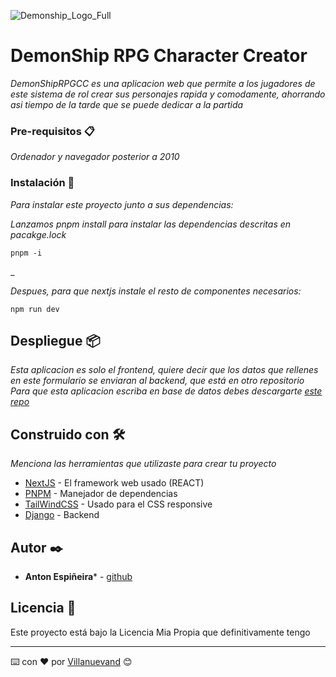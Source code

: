 ![Demonship_Logo_Full](https://github.com/user-attachments/assets/07e1ab5f-af7b-4f53-af32-c72e7abfbb0f)
# DemonShip RPG Character Creator


_DemonShipRPGCC es una aplicacion web que permite a los jugadores de este sistema de rol crear sus personajes rapida y comodamente, ahorrando asi tiempo de la tarde que se puede dedicar a la partida_


### Pre-requisitos 📋

_Ordenador y navegador posterior a 2010_


### Instalación 🔧

_Para instalar este proyecto junto a sus dependencias:_

_Lanzamos pnpm install para instalar las dependencias descritas en pacakge.lock_

```
pnpm -i
```

_

_Despues, para que nextjs instale el resto de componentes necesarios:_

```
npm run dev
```


## Despliegue 📦

_Esta aplicacion es solo el frontend, quiere decir que los datos que rellenes en este formulario se enviaran al backend, que está en otro repositorio_
_Para que esta aplicacion escriba en base de datos debes descargarte [este repo](https://github.com/antoin0/TFC-Back)_

## Construido con 🛠️

_Menciona las herramientas que utilizaste para crear tu proyecto_

* [NextJS](https://nextjs.org/) - El framework web usado (REACT)
* [PNPM](https://pnpm.io/es/) - Manejador de dependencias
* [TailWindCSS](https://tailwindcss.com/) - Usado para el CSS responsive
* [Django](https://www.djangoproject.com/) - Backend 

## Autor ✒️

* **Anton Espiñeira*** - [github](https://github.com/antoin0)


## Licencia 📄

Este proyecto está bajo la Licencia Mia Propia que definitivamente tengo


---
⌨️ con ❤️ por [Villanuevand](https://github.com/Villanuevand) 😊
